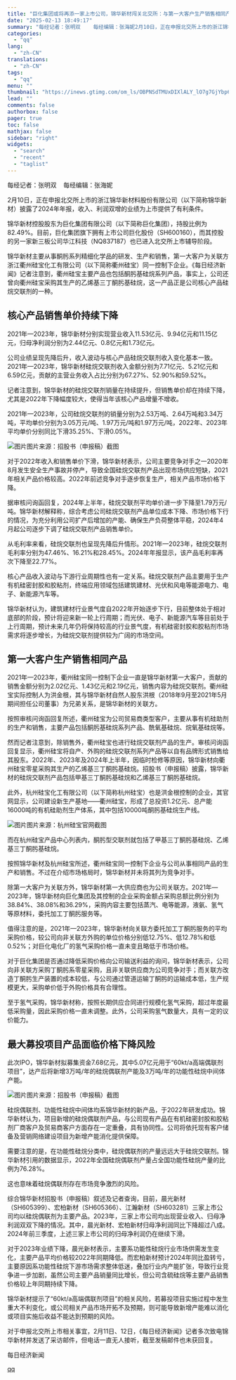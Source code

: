 ```yaml
---
title: "巨化集团或将再添一家上市公司，锦华新材闯关北交所：与第一大客户生产销售相同产品"
date: "2025-02-13 18:49:17"
summary: "每经记者：张明双    每经编辑：张海妮2月10日，正在申报北交所上市的浙江锦华新材料股份有限公司（..."
categories:
  - "qq"
lang:
  - "zh-CN"
translations:
  - "zh-CN"
tags:
  - "qq"
menu: ""
thumbnail: "https://inews.gtimg.com/om_ls/OBPNSdTMUxDIXlALY_lO7g7GjYbp60fb82WJdHDclw8ooAA_640360/0"
lead: ""
comments: false
authorbox: false
pager: true
toc: false
mathjax: false
sidebar: "right"
widgets:
  - "search"
  - "recent"
  - "taglist"
---
```


每经记者：张明双    每经编辑：张海妮

2月10日，正在申报北交所上市的浙江锦华新材料股份有限公司（以下简称锦华新材）披露了2024年年报，收入、利润双增的业绩为上市提供了有利条件。

锦华新材控股股东为巨化集团有限公司（以下简称巨化集团），持股比例为82.49%。目前，巨化集团旗下拥有上市公司巨化股份（SH600160），而其控股的另一家新三板公司华江科技（NQ837187）也已进入北交所上市辅导阶段。

锦华新材主要从事酮肟系列精细化学品的研发、生产和销售，第一大客户为关联方浙江衢州硅宝化工有限公司（以下简称衢州硅宝）同一控制下企业。《每日经济新闻》记者注意到，衢州硅宝主要产品也包括酮肟基硅烷系列产品，事实上，公司还曾向衢州硅宝采购其生产的乙烯基三丁酮肟基硅烷，这一产品正是公司核心产品硅烷交联剂的一种。

核心产品销售单价持续下降
------------

2021年—2023年，锦华新材分别实现营业收入11.53亿元、9.94亿元和11.15亿元，归母净利润分别为2.44亿元、0.8亿元和1.73亿元。

公司业绩呈现先降后升，收入波动与核心产品硅烷交联剂收入变化基本一致。2021年—2023年，锦华新材硅烷交联剂收入金额分别为7.71亿元、5.21亿元和6.59亿元，贡献的主营业务收入占比分别为67.27%、52.90%和59.52%。

记者注意到，锦华新材的硅烷交联剂销量在持续提升，但销售单价却在持续下降，尤其是2022年下降幅度较大，使得当年该核心产品增量不增收。

2021年—2023年，公司硅烷交联剂的销量分别为2.53万吨、2.64万吨和3.34万吨，平均单价分别为3.05万元/吨、1.97万元/吨和1.97万元/吨，2022年、2023年平均单价分别同比下滑35.25%、下滑0.05%。

![图片](https://inews.gtimg.com/om_bt/ONh6gH0pwtXCULzxZ6aM4k4XK92POihbpoUgU8mu8TYNEAA/641)图片来源：招股书（申报稿）截图

对于2022年收入和销售单价下滑，锦华新材表示，公司主要竞争对手之一2020年8月发生安全生产事故并停产，导致全国硅烷交联剂产品出现市场供应短缺，2021年相关产品价格较高。2022年前述竞争对手逐步恢复生产，相关产品市场价格下降。

据审核问询函回复，2024年上半年，硅烷交联剂平均单价进一步下降至1.79万元/吨。锦华新材解释称，综合考虑公司硅烷交联剂产品单位成本下降、市场价格下行的情况，为充分利用公司扩产后增加的产能、确保生产负荷整体平稳，2024年4月起公司逐步下调了硅烷交联剂产品销售单价。

从毛利率来看，硅烷交联剂也呈现先降后升情形。2021年—2023年，硅烷交联剂毛利率分别为47.46%、16.21%和28.45%。2024年年报显示，该产品毛利率再次下降至22.77%。

核心产品收入波动与下游行业周期性也有一定关系。硅烷交联剂产品主要用于生产有机硅密封胶和胶粘剂，终端应用领域包括建筑建材、光伏和风电等能源电力、电子、新能源汽车等。

锦华新材认为，建筑建材行业景气度自2022年开始逐步下行，目前整体处于相对底部的阶段，预计将迎来新一轮上行周期；而光伏、电子、新能源汽车等目前处于上行周期，预计未来几年仍将保持较高的行业景气度，有机硅密封胶和胶粘剂市场需求将逐步增长，为硅烷交联剂提供较为广阔的市场空间。

第一大客户生产销售相同产品
-------------

2021年—2023年，衢州硅宝同一控制下企业一直是锦华新材第一大客户，贡献的销售金额分别为2.02亿元、1.43亿元和2.19亿元，销售内容为硅烷交联剂。衢州硅宝实际控制人为洪金根，其与锦华新材自然人股东洪根（2018年9月至2021年5月期间担任公司董事）为兄弟关系，是锦华新材的关联方。

按照审核问询函回复所述，衢州硅宝为公司贸易商类型客户，主要从事有机硅助剂的生产和销售，主要产品包括酮肟基硅烷系列产品、酰氧基硅烷、烷氧基硅烷等。

然而记者注意到，除销售外，衢州硅宝也进行硅烷交联剂产品的生产。审核问询函回复显示，衢州硅宝将自产、外购的硅烷交联剂系列产品等以自有品牌形式销售给其股东。2022年、2023年及2024年上半年，因临时检修等原因，锦华新材向衢州硅宝零星采购其生产的乙烯基三丁酮肟基硅烷。招股书（申报稿）披露，锦华新材的硅烷交联剂产品包括甲基三丁酮肟基硅烷和乙烯基三丁酮肟基硅烷。

此外，杭州硅宝化工有限公司（以下简称杭州硅宝）也是洪金根控制的企业，其官网显示，公司建设新生产基地——衢州硅宝，形成了总投资1.2亿元、总产能16000吨的有机硅助剂生产体系，其中包括10000吨酮肟基硅烷生产线。

![图片](https://inews.gtimg.com/om_bt/OzU-mwFmIE8Gg8DSk4NqtMvKhuMFVLNWbQYt3b4ufAVPkAA/641)图片来源：杭州硅宝官网截图

而在杭州硅宝产品中心列表内，酮肟型交联剂就包括了甲基三丁酮肟基硅烷、乙烯基三丁酮肟基硅烷。

按照锦华新材及杭州硅宝所述，衢州硅宝同一控制下企业与公司从事相同产品的生产和销售。不过在介绍市场格局时，锦华新材并未将其列为竞争对手。

除第一大客户为关联方外，锦华新材第一大供应商也为公司关联方。2021年—2023年，锦华新材向巨化集团及其控制的企业采购金额占采购总额比例分别为38.84%、38.08%和36.29%，采购内容主要包括蒸汽、电等能源，液氨、氢气等原材料，委托加工丁酮肟服务等。

值得注意的是，2021年—2023年，锦华新材向关联方委托加工丁酮肟服务的平均采购价格，较公司向非关联方外购的单位价格分别低12.75%、低12.78%和低0.52%；对巨化电化厂的氢气采购价格一直未变且略低于市场价格。

对于巨化集团是否通过降低采购价格向公司输送利益的询问，锦华新材表示，公司向非关联方采购丁酮肟系零星采购，且非关联供应商为公司竞争对手；而关联方改造丁酮肟生产装置的成本较低，与公司通过管道运输丁酮肟的运输成本低，生产规模更大，采购单价低于外购价格具有合理性。

至于氢气采购，锦华新材称，按照长期供应合同进行规模化氢气采购，超过年度最低采购量，因此采购价格一直未调整。此外，公司采购氢气数量大，具有一定的议价能力。

最大募投项目产品面临价格下降风险
----------------

此次IPO，锦华新材拟募集资金7.68亿元，其中5.07亿元用于“60kt/a高端偶联剂项目”，达产后将新增3万吨/年的硅烷偶联剂产能及3万吨/年的功能性硅烷中间体产能。

![图片](https://inews.gtimg.com/om_bt/OriU-GyeGshmKE8aAIjdL5OAYzje3eRcpNw42Ed4pzbk0AA/641)图片来源：招股书（申报稿）截图

硅烷偶联剂、功能性硅烷中间体均系锦华新材的新产品，于2022年研发成功。锦华新材认为，项目新增的硅烷偶联剂产品，与公司现有产品在有机硅密封胶和胶粘剂厂商客户及贸易商客户方面存在一定重叠，具有协同性。公司将依托现有客户储备及营销网络建设项目为新增产能消化提供保障。

需要注意的是，在功能性硅烷分类中，硅烷偶联剂的产量远远大于硅烷交联剂。锦华新材引用的数据显示，2022年全国硅烷偶联剂产量占全国功能性硅烷产量的比例为76.28%。

这也意味着硅烷偶联剂存在市场竞争激烈的风险。

综合锦华新材招股书（申报稿）叙述及记者查询，目前，晨光新材（SH605399）、宏柏新材（SH605366）、江瀚新材（SH603281）三家上市公司均以硅烷偶联剂为主要产品。2023年，三家上市公司均出现营业收入、归母净利润双双下降的情况。其中，晨光新材、宏柏新材归母净利润同比下降超过八成。2024年前三季度，上述三家上市公司的归母净利润仍在继续下滑。

对于2023年业绩下降，晨光新材表示，主要系功能性硅烷行业市场供需发生变化，主要产品平均价格较2022年同期降低。而宏柏新材预计2024年同比盈转亏，主要原因系功能性硅烷下游市场需求整体低迷，叠加行业内产能扩张，导致行业竞争进一步加剧，虽然公司主要产品销量同比增长，但公司含硫硅烷等主要产品销售价格较上年同期持续下降。

锦华新材提示了“60kt/a高端偶联剂项目”的相关风险，若募投项目实施过程中发生重大不利变化，或公司相关产品市场开拓不及预期，则可能导致新增产能难以消化或项目实施后收益不能达到预期的风险。

对于申报北交所上市相关事宜，2月11日、12日，《每日经济新闻》记者多次致电锦华新材并发送了采访邮件，但电话一直无人接听，截至发稿邮件也未获回复。

  

每日经济新闻

[qq](https://new.qq.com/rain/a/20250213A07JJH00)

